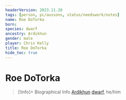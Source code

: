```yaml
---
headerVersion: 2023.11.20
tags: [person, pc/aussons, status/needswork/notes]
name: Roe DoTorka
born:
species: dwarf
ancestry: Ardikhun
gender: male
player: Chris Kelly
title: Roe DoTorka
hide_toc: true
---
```

# Roe DoTorka
>[!info]+ Biographical Info
> [Ardikhun](<../../../gazetteer/sentinel-range/dwarven-kingdoms/ardith.md>) [dwarf](<../../../species/children-of-the-embodied-gods/dwarves/dwarves.md>), he/him

